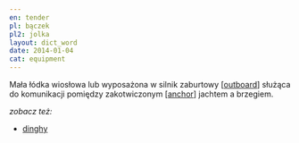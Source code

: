 ```yaml
---
en: tender
pl: bączek
pl2: jolka
layout: dict_word
date: 2014-01-04
cat: equipment
---
```


Mała łódka wiosłowa lub wyposażona w silnik zaburtowy [[outboard](/dict/outboard.html)] 
służąca do komunikacji pomiędzy zakotwiczonym [[anchor](/dict/anchor.html)] jachtem a brzegiem.

*zobacz też:*

* [dinghy](/dict/dinghy.html)